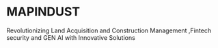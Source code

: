 # MAPINDUST
Revolutionizing Land Acquisition and Construction Management ,Fintech security and GEN AI with Innovative Solutions
